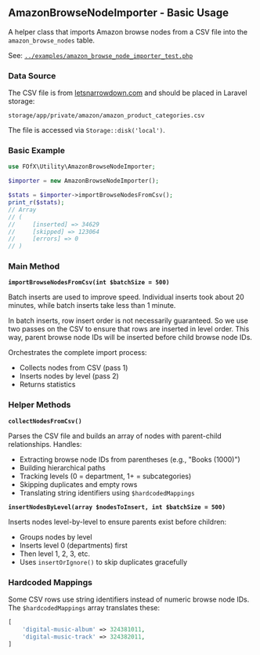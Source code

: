 ## AmazonBrowseNodeImporter - Basic Usage

A helper class that imports Amazon browse nodes from a CSV file into the `amazon_browse_nodes` table.

See: [`../examples/amazon_browse_node_importer_test.php`](../examples/amazon_browse_node_importer_test.php)

### Data Source

The CSV file is from [letsnarrowdown.com](https://letsnarrowdown.com/) and should be placed in Laravel storage:

```
storage/app/private/amazon/amazon_product_categories.csv
```

The file is accessed via `Storage::disk('local')`.

### Basic Example

```php
use FOfX\Utility\AmazonBrowseNodeImporter;

$importer = new AmazonBrowseNodeImporter();

$stats = $importer->importBrowseNodesFromCsv();
print_r($stats);
// Array
// (
//     [inserted] => 34629
//     [skipped] => 123064
//     [errors] => 0
// )
```

### Main Method

**`importBrowseNodesFromCsv(int $batchSize = 500)`**

Batch inserts are used to improve speed. Individual inserts took about 20 minutes, while batch inserts take less than 1 minute.

In batch inserts, row insert order is not necessarily guaranteed. So we use two passes on the CSV to ensure that rows are inserted in level order. This way, parent browse node IDs will be inserted before child browse node IDs.

Orchestrates the complete import process:
- Collects nodes from CSV (pass 1)
- Inserts nodes by level (pass 2)
- Returns statistics

### Helper Methods

**`collectNodesFromCsv()`**

Parses the CSV file and builds an array of nodes with parent-child relationships. Handles:
- Extracting browse node IDs from parentheses (e.g., "Books (1000)")
- Building hierarchical paths
- Tracking levels (0 = department, 1+ = subcategories)
- Skipping duplicates and empty rows
- Translating string identifiers using `$hardcodedMappings`

**`insertNodesByLevel(array $nodesToInsert, int $batchSize = 500)`**

Inserts nodes level-by-level to ensure parents exist before children:
- Groups nodes by level
- Inserts level 0 (departments) first
- Then level 1, 2, 3, etc.
- Uses `insertOrIgnore()` to skip duplicates gracefully

### Hardcoded Mappings

Some CSV rows use string identifiers instead of numeric browse node IDs. The `$hardcodedMappings` array translates these:

```php
[
    'digital-music-album' => 324381011,
    'digital-music-track' => 324382011,
]
```